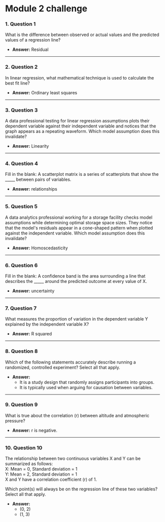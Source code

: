 # Module 2 challenge


### 1. **Question 1**  
What is the difference between observed or actual values and the predicted values of a regression line?  
- **Answer:** Residual

---

### 2. **Question 2**  
In linear regression, what mathematical technique is used to calculate the best fit line?  
- **Answer:** Ordinary least squares

---

### 3. **Question 3**  
A data professional testing for linear regression assumptions plots their dependent variable against their independent variable and notices that the graph appears as a repeating waveform. Which model assumption does this invalidate?  
- **Answer:** Linearity

---

### 4. **Question 4**  
Fill in the blank: A scatterplot matrix is a series of scatterplots that show the _____ between pairs of variables.  
- **Answer:** relationships

---

### 5. **Question 5**  
A data analytics professional working for a storage facility checks model assumptions while determining optimal storage space sizes. They notice that the model's residuals appear in a cone-shaped pattern when plotted against the independent variable. Which model assumption does this invalidate?  
- **Answer:** Homoscedasticity

---

### 6. **Question 6**  
Fill in the blank: A confidence band is the area surrounding a line that describes the _____ around the predicted outcome at every value of X.  
- **Answer:** uncertainty

---

### 7. **Question 7**  
What measures the proportion of variation in the dependent variable Y explained by the independent variable X?  
- **Answer:** R squared

---

### 8. **Question 8**  
Which of the following statements accurately describe running a randomized, controlled experiment? Select all that apply.  
- **Answer:**  
  - It is a study design that randomly assigns participants into groups.  
  - It is typically used when arguing for causation between variables.

---

### 9. **Question 9**  
What is true about the correlation (r) between altitude and atmospheric pressure?  
- **Answer:** r is negative.

---

### 10. **Question 10**  
The relationship between two continuous variables X and Y can be summarized as follows:  
X: Mean = 0, Standard deviation = 1  
Y: Mean = 2, Standard deviation = 1  
X and Y have a correlation coefficient (r) of 1.  

Which point(s) will always be on the regression line of these two variables? Select all that apply.  
- **Answer:**  
  - (0, 2)  
  - (1, 3)
